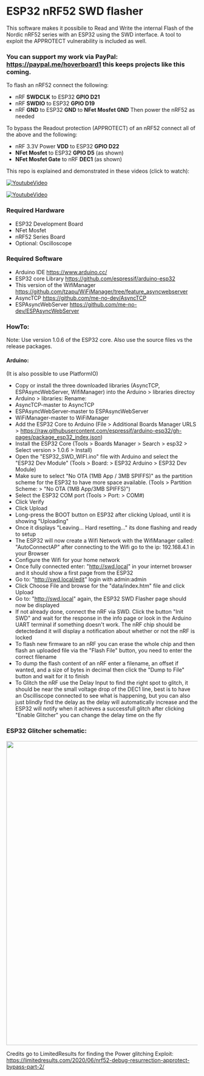 # ESP32 nRF52 SWD flasher
This software makes it possibile to Read and Write the internal Flash of the Nordic nRF52 series with an ESP32 using the SWD interface.
A tool to exploit the APPROTECT vulnerability is included as well.

### You can support my work via PayPal: https://paypal.me/hoverboard1 this keeps projects like this coming.

To flash an nRF52 connect the following:
- nRF **SWDCLK** to ESP32 **GPIO D21**
- nRF **SWDIO** to ESP32 **GPIO D19**
- nRF **GND** to ESP32 **GND** to **NFet Mosfet GND**
Then power the nRF52 as needed

To bypass the Readout protection (APPROTECT) of an nRF52 connect all of the above and the following:
- nRF 3.3V Power **VDD** to ESP32 **GPIO D22**
- **NFet Mosfet** to ESP32 **GPIO D5** (as shown)
- **NFet Mosfet Gate** to nRF **DEC1** (as shown)


This repo is explained and demonstrated in these videos (click to watch):


[![YoutubeVideo](https://img.youtube.com/vi/tMPD0kBG_So/0.jpg)](https://www.youtube.com/watch?v=tMPD0kBG_So)


[![YoutubeVideo](https://img.youtube.com/vi/Iu6RoXRZxOk/0.jpg)](https://www.youtube.com/watch?v=Iu6RoXRZxOk)

### Required Hardware

- ESP32 Development Board
- NFet Mosfet
- nRF52 Series Board
- Optional: Oscilloscope

### Required Software

- Arduino IDE https://www.arduino.cc/
- ESP32 core Library https://github.com/espressif/arduino-esp32
- This version of the WifiManager https://github.com/tzapu/WiFiManager/tree/feature_asyncwebserver
- AsyncTCP https://github.com/me-no-dev/AsyncTCP
- ESPAsyncWebServer https://github.com/me-no-dev/ESPAsyncWebServer

### HowTo:

Note: Use version 1.0.6 of the ESP32 core. Also use the source files vs the release packages.

#### Arduino:
(It is also possible to use PlatformIO)

- Copy or install the three downloaded libraries (AsyncTCP, ESPAsyncWebServer, WifiManager) into the Arduino > libraries directoy
- Arduino > libraries: Rename:
 - AsyncTCP-master to AsyncTCP
 - ESPAsyncWebServer-master to ESPAsyncWebServer
 - WiFiManager-master to WiFiManager
- Add the ESP32 Core to Arduino (File > Additional Boards Manager URLS > https://raw.githubusercontent.com/espressif/arduino-esp32/gh-pages/package_esp32_index.json)
- Install the ESP32 Core (Tools > Boards Manager > Search > esp32 > Select version > 1.0.6 > Install)
- Open the "ESP32_SWD_WIFI.ino" file with Arduino and select the "ESP32 Dev Module" (Tools > Board: > ESP32 Arduino > ESP32 Dev Module)
- Make sure to select "No OTA (1MB App / 3MB SPIFFS)" as the partition scheme for the ESP32 to have more space available. (Tools > Partition Scheme: > "No OTA (1MB App/3MB SPIFFS)")
- Select the ESP32 COM port (Tools > Port: > COM#)
- Click Verify
- Click Upload
- Long-press the BOOT button on ESP32 after clicking Upload, until it is showing "Uploading"
- Once it displays "Leaving... Hard resetting..." its done flashing and ready to setup
- The ESP32 will now create a Wifi Network with the WifiManager called: "AutoConnectAP" after connecting to the Wifi go to the ip: 192.168.4.1 in your Browser
- Configure the Wifi for your home network
- Once fully connected enter: "http://swd.local" in your internet browser and it should show a first page from the ESP32
- Go to: "http://swd.local/edit" login with admin:admin
- Click Choose File and browse for the "data/index.htm" file and click Upload
- Go to: "http://swd.local" again, the ESP32 SWD Flasher page should now be displayed
- If not already done, connect the nRF via SWD. Click the button "Init SWD" and wait for the response in the info page or look in the Arduino UART terminal if something doesn't work. The nRF chip should be detectedand it will display a notification about whether or not the nRF is locked
- To flash new firmware to an nRF you can erase the whole chip and then flash an uploaded file via the "Flash File" button, you need to enter the correct filename
- To dump the flash content of an nRF enter a filename, an offset if wanted, and a size of bytes in decimal then click the "Dump to File" button and wait for it to finish
- To Glitch the nRF use the Delay Input to find the right spot to glitch, it should be near the small voltage drop of the DEC1 line, best is to have an Oscilliscope connected to see what is happening, but you can also just blindly find the delay as the delay will automatically increase and the ESP32 will notify when it achieves a successfull glitch after clicking "Enable Glitcher" you can change the delay time on the fly



### ESP32 Glitcher schematic:

<img width="800" alt="" src="https://github.com/atc1441/ESP32_nRF52_SWD/blob/main/ESP32_nRF_glitcher_schematic.jpg">



Credits go to LimitedResults for finding the Power glitching Exploit: https://limitedresults.com/2020/06/nrf52-debug-resurrection-approtect-bypass-part-2/
